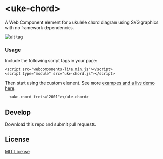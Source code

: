 # &lt;uke-chord&gt;

A Web Component element for a ukulele chord diagram using SVG graphics with no framework dependencies.

![alt tag](http://pianosnake.github.io/uke-chord/docs/big-f.svg)

### Usage

Include the following script tags in your page:

```
<script src="webcomponents-lite.min.js"></script>
<script type="module" src="uke-chord.js"></script>
```

Then start using the custom element. See more [examples and a live demo here](http://pianosnake.github.io/uke-chord/).

```
  <uke-chord frets="2001"></uke-chord>
```

## Develop

Download this repo and submit pull requests.

## License

[MIT License](http://opensource.org/licenses/MIT)
